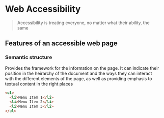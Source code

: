 # Web Accessibility

> Accessibility is treating everyone, no matter what their ability, the same

## Features of an accessible web page

### Semantic structure

Provides the framework for the information on the page.
It can indicate their position in the heirarchy of the document and the ways they can interact with the different elements of the page, as well as providing emphasis to textual content in the right places

```html
<ul>
  <li>Menu Item 1</li>
  <li>Menu Item 2</li>
  <li>Menu Item 3</li>
</ul>
```
